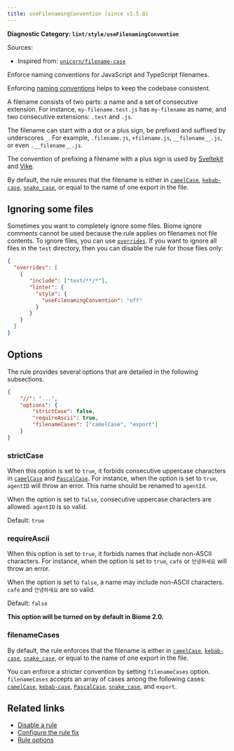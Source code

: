 ```yaml
---
title: useFilenamingConvention (since v1.5.0)
---
```


**Diagnostic Category: `lint/style/useFilenamingConvention`**

Sources: 
- Inspired from: <a href="https://github.com/sindresorhus/eslint-plugin-unicorn/blob/main/docs/rules/filename-case.md" target="_blank"><code>unicorn/filename-case</code></a>

Enforce naming conventions for JavaScript and TypeScript filenames.

Enforcing [naming conventions](https://en.wikipedia.org/wiki/Naming_convention_(programming)) helps to keep the codebase consistent.

A filename consists of two parts: a name and a set of consecutive extension.
For instance, `my-filename.test.js` has `my-filename` as name, and two consecutive extensions: `.test` and `.js`.

The filename can start with a dot or a plus sign, be prefixed and suffixed by underscores `_`.
For example, `.filename.js`, `+filename.js`, `__filename__.js`, or even `.__filename__.js`.

The convention of prefixing a filename with a plus sign is used by
[Sveltekit](https://kit.svelte.dev/docs/routing#page) and [Vike](https://vike.dev/route).

By default, the rule ensures that the filename is either in [`camelCase`](https://en.wikipedia.org/wiki/Camel_case), [`kebab-case`](https://en.wikipedia.org/wiki/Letter_case#Kebab_case), [`snake_case`](https://en.wikipedia.org/wiki/Snake_case),
or equal to the name of one export in the file.

## Ignoring some files

Sometimes you want to completely ignore some files.
Biome ignore comments cannot be used because the rule applies on filenames not file contents.
To ignore files, you can use [`overrides`](https://biomejs.dev/reference/configuration/#overrides).
If you want to ignore all files in the `test` directory, then you can disable the rule for those files only:

```json
{
  "overrides": [
    {
       "include": ["test/**/*"],
       "linter": {
         "style": {
           "useFilenamingConvention": "off"
         }
       }
    }
  ]
}
```

## Options

The rule provides several options that are detailed in the following subsections.

```json
{
    "//": "...",
    "options": {
        "strictCase": false,
        "requireAscii": true,
        "filenameCases": ["camelCase", "export"]
    }
}
```

### strictCase

When this option is set to `true`, it forbids consecutive uppercase characters in [`camelCase`](https://en.wikipedia.org/wiki/Camel_case) and [`PascalCase`](https://en.wikipedia.org/wiki/Camel_case).
For instance,  when the option is set to `true`, `agentID` will throw an error.
This name should be renamed to `agentId`.

When the option is set to `false`, consecutive uppercase characters are allowed.
`agentID` is so valid.

Default: `true`

### requireAscii

When this option is set to `true`, it forbids names that include non-ASCII characters.
For instance,  when the option is set to `true`, `café` or `안녕하세요` will throw an error.

When the option is set to `false`, a name may include non-ASCII characters.
`café` and `안녕하세요` are so valid.

Default: `false`

**This option will be turned on by default in Biome 2.0.**

### filenameCases

By default, the rule enforces that the filename  is either in [`camelCase`](https://en.wikipedia.org/wiki/Camel_case), [`kebab-case`](https://en.wikipedia.org/wiki/Letter_case#Kebab_case), [`snake_case`](https://en.wikipedia.org/wiki/Snake_case), or equal to the name of one export in the file.

You can enforce a stricter convention by setting `filenameCases` option.
`filenameCases` accepts an array of cases among the following cases: [`camelCase`](https://en.wikipedia.org/wiki/Camel_case), [`kebab-case`](https://en.wikipedia.org/wiki/Letter_case#Kebab_case), [`PascalCase`](https://en.wikipedia.org/wiki/Camel_case), [`snake_case`](https://en.wikipedia.org/wiki/Snake_case), and `export`.

## Related links

- [Disable a rule](/linter/#disable-a-lint-rule)
- [Configure the rule fix](/linter#configure-the-rule-fix)
- [Rule options](/linter/#rule-options)
